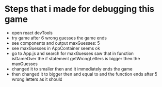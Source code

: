 # Steps that i made for debugging this game

- open react devTools
- try game
    after 6 wrong guesses the game ends
- see components and output
    maxGuesses: 5
- see maxGuesses in AppContainer 
    seems ok
- go to App.js and search for maxGuesses
    saw that in function isGameOver the if statement getWrongLetters 
    is bigger then the maxGuesses
- changed it to smaller then and it immediately ends the game
- then changed it to bigger then and equal to and the function ends 
    after 5 wrong letters as it should